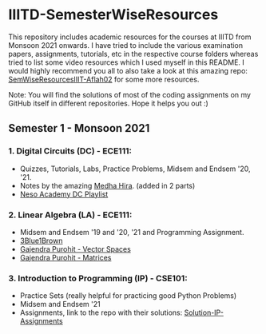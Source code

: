 # IIITD-SemesterWiseResources

This repository includes academic resources for the courses at IIITD from Monsoon 2021 onwards. I have tried to include the various examination papers, assignments, tutorials, etc in the respective course folders whereas tried to list some video resources which I used myself in this README. I would highly recommend you all to also take a look at this amazing repo: [SemWiseResourcesIIIT-Aflah02](https://github.com/aflah02/SemWiseResourcesIIIT) for some more resources.

Note: You will find the solutions of most of the coding assignments on my GitHub itself in different repositories. Hope it helps you out :)

## Semester 1 - Monsoon 2021
### 1. Digital Circuits (DC) - ECE111: 
* Quizzes, Tutorials, Labs, Practice Problems, Midsem and Endsem '20, '21.
* Notes by the amazing [Medha Hira](https://www.linkedin.com/in/medhahira/). (added in 2 parts)
* [Neso Academy DC Playlist](https://www.youtube.com/playlist?list=PLBlnK6fEyqRjMH3mWf6kwqiTbT798eAOm) 

### 2. Linear Algebra (LA) - ECE111: 
* Midsem and Endsem '19 and '20, '21 and Programming Assignment.
* [3Blue1Brown](https://www.youtube.com/playlist?list=PL0-GT3co4r2y2YErbmuJw2L5tW4Ew2O5Bm) 
* [Gajendra Purohit - Vector Spaces](https://www.youtube.com/playlist?list=PLU6SqdYcYsfJOGZdxUpDk3w9o-w94-RoG)  
* [Gajendra Purohit - Matrices](https://www.youtube.com/playlist?list=PLU6SqdYcYsfI34zVjDYDCZ6KLAifHmN1v)  

### 3. Introduction to Programming (IP) - CSE101:
* Practice Sets (really helpful for practicing good Python Problems)
* Midsem and Endsem '21
* Assignments, link to the repo with their solutions: [Solution-IP-Assignments](https://github.com/arnav10goel/IP-Assignments)
